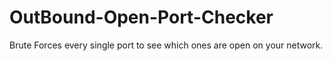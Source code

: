 # OutBound-Open-Port-Checker
Brute Forces every single port to see which ones are open on your network.
